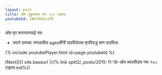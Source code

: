 ```yaml
---
layout: post
title: ओम मुकुंदाच्या नमः १०८ टाइम्स
youtubeId: 1BKfK6OszPE
---
```

 
 
 ओम मृग बनारपणयाई नमः  
 
 -  ज्याने दारुका जंगलातील agesषींनी पाठविलेल्या मृगविरुद्ध बाण पाठविला 
 
  
 
  
 
 
 
 
 
 


{% include youtubePlayer.html id=page.youtubeId %}
 
[Next]({{ site.baseurl }}{% link  split2/_posts/2015-11-19-ओम स्वस्तीदाय नमः १०८ टाइम्स.md%})
 
